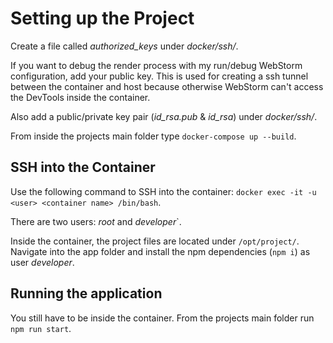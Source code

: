 # Setting up the Project

Create a file called _authorized_keys_ under _docker/ssh/_.

If you want to debug the render process with my run/debug WebStorm configuration, add your public key. This is used for
creating a ssh tunnel between the container and host because otherwise WebStorm can't access the DevTools inside the
container.

Also add a public/private key pair (_id_rsa.pub_ & _id_rsa_) under _docker/ssh/_.

From inside the projects main folder type `docker-compose up --build`.

## SSH into the Container

Use the following command to SSH into the container: `docker exec -it -u <user> <container name> /bin/bash`.

There are two users: _root_ and _developer_`.

Inside the container, the project files are located under `/opt/project/`. Navigate into the app folder and install the
npm dependencies (`npm i`) as user _developer_.

## Running the application

You still have to be inside the container. From the projects main folder run `npm run start`.
